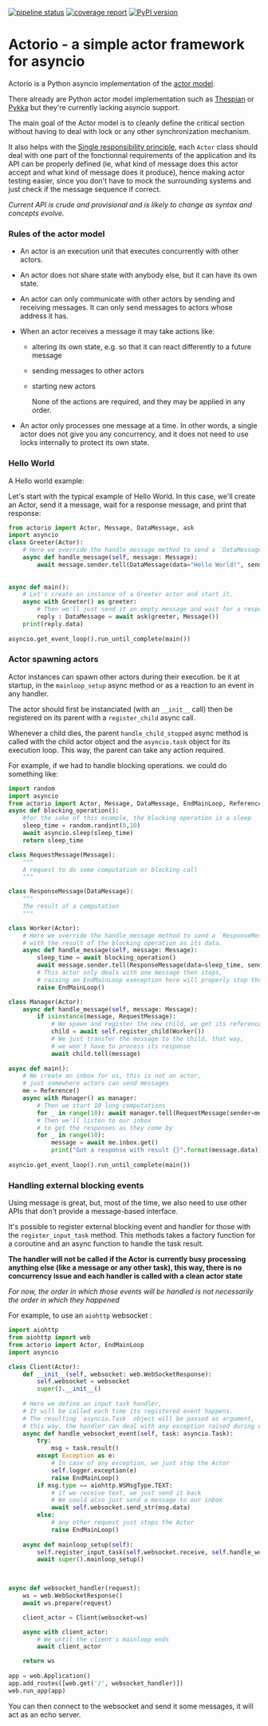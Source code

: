 [![pipeline status](https://gitlab.com/python-actorio/actorio/badges/master/pipeline.svg)](https://gitlab.com/python-actorio/actorio/commits/master)
[![coverage report](https://gitlab.com/python-actorio/actorio/badges/master/coverage.svg)](https://gitlab.com/python-actorio/actorio/commits/master)
[![PyPI version](https://badge.fury.io/py/actorio.svg)](https://badge.fury.io/py/actorio)
# Actorio - a simple actor framework for asyncio

Actorio is a Python asyncio implementation of the [actor model](https://en.wikipedia.org/wiki/Actor_model).

There already are Python actor model implementation such as
[Thespian](https://github.com/kquick/Thespian) or [Pykka](https://github.com/jodal/pykka)
but they're currently lacking asyncio support.

The main goal of the Actor model is to cleanly define the critical section 
without having to deal with lock or any other synchronization mechanism.

It also helps with the [Single responsibility principle](https://en.wikipedia.org/wiki/Single_responsibility_principle),
each `Actor` class should deal with one part of the fonctionnal requirements of the application and its API can be properly defined
(ie, what kind of message does this actor accept and what kind of message does it produce), hence making actor testing easier,
since you don't have to mock the surrounding systems and just check if the message sequence if correct. 


*Current API is crude and provisional and is likely to change as syntax and concepts evolve.*


### Rules of the actor model
- An actor is an execution unit that executes concurrently with other actors.

- An actor does not share state with anybody else, but it can have its own state.

- An actor can only communicate with other actors by sending and receiving messages. It can only send messages to actors whose address it has.

- When an actor receives a message it may take actions like:

  - altering its own state, e.g. so that it can react differently to a future message
  - sending messages to other actors
  - starting new actors

    None of the actions are required, and they may be applied in any order.

- An actor only processes one message at a time. In other words, a single actor does not give you any concurrency, and it does not need to use locks internally to protect its own state.

### Hello World
A Hello world example:

Let's start with the typical example of Hello World. In this case, we'll create an Actor, send it a message, wait for a response message, and print that response: 

```python
from actorio import Actor, Message, DataMessage, ask
import asyncio
class Greeter(Actor):
    # Here we override the handle_message method to send a `DataMessage` with the data "Hello World!".
    async def handle_message(self, message: Message):
        await message.sender.tell(DataMessage(data="Hello World!", sender=self))
        
        
async def main():
    # Let's create an instance of a Greeter actor and start it. 
    async with Greeter() as greeter:
        # Then we'll just send it an empty message and wait for a response
        reply : DataMessage = await ask(greeter, Message())
    print(reply.data)
        
asyncio.get_event_loop().run_until_complete(main())
```

### Actor spawning actors
Actor instances can spawn other actors during their execution. be it at startup, in the `mainloop_setup` async method or as a reaction to an event in any handler.

The actor should first be instanciated (with an `__init__` call) then be registered on its parent with a `register_child` async call.

Whenever a child dies, the parent `handle_child_stopped` async method is called with the child actor object and the `asyncio.task` object for its execution loop. This way, the parent can take any action required.

For example, if we had to handle blocking operations. we could do something like:
```python
import random
import asyncio
from actorio import Actor, Message, DataMessage, EndMainLoop, Reference
async def blocking_operation():
    #for the sake of this example, the blocking operation is a sleep
    sleep_time = random.randint(0,10)
    await asyncio.sleep(sleep_time)
    return sleep_time

class RequestMessage(Message):
    """
    A request to do some computation or blocking call
    """

class ResponseMessage(DataMessage):
    """
    The result of a computation
    """

class Worker(Actor):
    # Here we override the handle_message method to send a `ResponseMessage`
    # with the result of the blocking operation as its data.
    async def handle_message(self, message: Message):
        sleep_time = await blocking_operation()
        await message.sender.tell(ResponseMessage(data=sleep_time, sender=self))
        # This actor only deals with one message then stops,
        # raising an EndMainLoop exeception here will properly stop the actor
        raise EndMainLoop() 

class Manager(Actor):
    async def handle_message(self, message: Message):
        if isinstance(message, RequestMessage):
            # We spawn and register the new child, we get its reference back
            child = await self.register_child(Worker())
            # We just transfer the message to the child, that way,
            # we won't have to process its response
            await child.tell(message)
            
async def main():
    # We create an inbox for us, this is not an actor,
    # just somewhere actors can send messages
    me = Reference()
    async with Manager() as manager:
        # Then we start 10 long computations
        for _ in range(10): await manager.tell(RequestMessage(sender=me))
        # Then we'll listen to our inbox
        # to get the responses as they come by
        for _ in range(10):
            message = await me.inbox.get()
            print("Got a response with result {}".format(message.data))
        
asyncio.get_event_loop().run_until_complete(main())

```
### Handling external blocking events
Using message is great, but, most of the time, we also need to use other APIs that don't provide a message-based interface.

It's possible to register external blocking event and handler for those with the `register_input_task` method.
This methods takes a factory function for a coroutine and an async function to handle the task result.

**The handler will not be called if the Actor is currently busy processing anything else
(like a message or any other task), this way, there is no concurrency issue
and each handler is called with a clean actor state**

*For now, the order in which those events will be handled is not necessarily the order in which they happened* 

For example, to use an `aiohttp` websocket :
```python
import aiohttp
from aiohttp import web
from actorio import Actor, EndMainLoop
import asyncio

class Client(Actor):
    def __init__(self, websocket: web.WebSocketResponse):
        self.websocket = websocket
        super().__init__()
    
    # Here we define an input task handler,
    # It will be called each time its registered event happens.
    # The resulting `asyncio.Task` object will be passed as argument,
    # this way, the handler can deal with any exception raised during event collection 
    async def handle_websocket_event(self, task: asyncio.Task):
        try:
            msg = task.result()
        except Exception as e:
            # In case of any exception, we just stop the Actor
            self.logger.exception(e)
            raise EndMainLoop()
        if msg.type == aiohttp.WSMsgType.TEXT:
            # if we receive text, we just send it back
            # We could also just send a message to our inbox
            await self.websocket.send_str(msg.data)
        else:
            # any other request just stops the Actor
            raise EndMainLoop()
            
    async def mainloop_setup(self):
        self.register_input_task(self.websocket.receive, self.handle_websocket_event)
        await super().mainloop_setup()
    


async def websocket_handler(request):
    ws = web.WebSocketResponse()
    await ws.prepare(request)

    client_actor = Client(websocket=ws)

    async with client_actor:
        # We until the client's mainloop ends
        await client_actor

    return ws
    
app = web.Application()
app.add_routes([web.get('/', websocket_handler)])
web.run_app(app)
```

You can then connect to the websocket and send it some messages, it will act as an echo server.